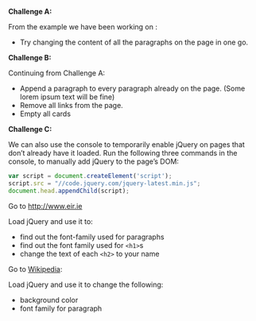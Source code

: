 **Challenge A:**

From the example we have been working on :

- Try changing the content of all the paragraphs on the page in one go.

**Challenge B:**

Continuing from Challenge A:

- Append a paragraph to every paragraph already on the page. (Some lorem ipsum text will be fine)
- Remove all links from the page.
- Empty all cards

**Challenge C:**

We can also use the console to temporarily enable jQuery on pages that don’t already have it loaded. Run the following three commands in the console, to manually add jQuery to the page’s DOM:

```js
var script = document.createElement('script');
script.src = "//code.jquery.com/jquery-latest.min.js";
document.head.appendChild(script);
```
Go to http://www.eir.ie

Load jQuery and use it to:

- find out the font-family used for paragraphs
- find out the font family used for  `<h1>`s
- change the text of each `<h2>` to your name

Go to [Wikipedia](http://www.wikipedia.org):

Load jQuery and use it to change the following:

- background color
- font family for paragraph
